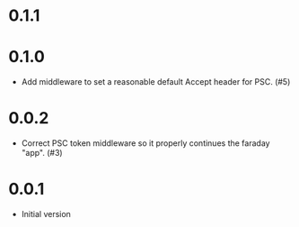 0.1.1
=====

0.1.0
=====

- Add middleware to set a reasonable default Accept header for PSC. (#5)

0.0.2
=====

- Correct PSC token middleware so it properly continues the
  faraday "app". (#3)

0.0.1
=====

- Initial version
